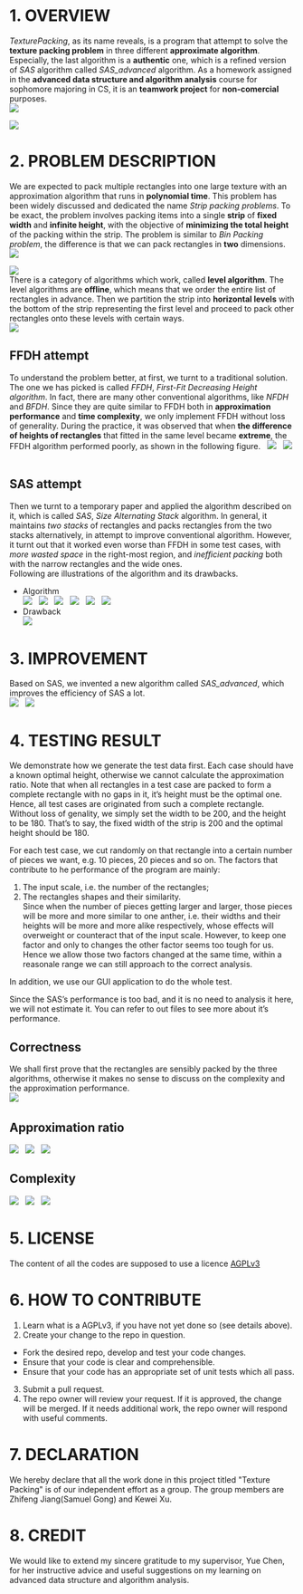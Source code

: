 # 1. OVERVIEW
*TexturePacking*, as its name reveals, is a program that attempt to solve
the **texture packing problem** in three different **approximate algorithm**.
Especially, the last algorithm is a **authentic** one, which is a refined version of *SAS* algorithm
called *SAS_advanced* algorithm.
As a homework assigned in the **advanced data structure and algorithm analysis** course for sophomore majoring in CS,
it is an **teamwork project** for **non-comercial** purposes.  
![](./images/overview_1.png)  
  
![](./images/overview_2.png)  
# 2. PROBLEM DESCRIPTION
We are expected to pack multiple rectangles into one large texture with an approximation algorithm 
that runs in **polynomial time**. This problem has been widely discussed and dedicated the name *Strip packing problems*. 
To be exact, the problem involves packing items into a single **strip** of **fixed width** and **infinite height**, 
with the objective of **minimizing the total height** of the packing within the strip. The problem is similar 
to *Bin Packing problem*, the difference is that we can pack rectangles in **two** dimensions.  
![](./images/problem_1.png)  
  
![](./images/problem_2.png)  
There is a category of algorithms which work, called **level algorithm**. The level algorithms are **offline**, which means that we order the entire list of rectangles in advance. Then we partition the strip into **horizontal levels** with the bottom of the strip representing the first level and proceed to pack other rectangles onto these levels with certain ways.  
![](./images/problem_3.png)  
## FFDH attempt
To understand the problem better, at first, we turnt to a traditional solution. The one we has picked is called *FFDH*, *First-Fit Decreasing Height algorithm*. In fact, there are many other conventional algorithms, like *NFDH* and *BFDH*. Since they are quite similar to FFDH both in **approximation performance** and **time complexity**, we only implement FFDH without loss of generality. 
During the practice, it was observed that when **the difference of heights of rectangles** that fitted in the same level became **extreme**, the FFDH algorithm performed poorly, as shown in the following figure.  
![](./images/problem_4.png)  
![](./images/problem_5.png)  
## SAS attempt
Then we turnt to a temporary paper and applied the algorithm described on it, which is called *SAS*, *Size Alternating Stack* algorithm. In general, it maintains *two stacks* of rectangles and packs rectangles from the two stacks alternatively, in attempt to improve conventional algorithm. However, it turnt out that it worked even worse than FFDH in some test cases, with *more wasted space* in the right-most region, and *inefficient packing* both with the narrow rectangles and the wide ones.  
Following are illustrations of the algorithm and its drawbacks.  
- Algorithm  
![](./images/problem_6.png)  
![](./images/problem_7.png)  
![](./images/problem_8.png)  
![](./images/problem_9.png)  
![](./images/problem_10.png)  
![](./images/problem_11.png)  
- Drawback  
![](./images/problem_12.png)  

# 3. IMPROVEMENT
Based on SAS, we invented a new algorithm called *SAS_advanced*, which improves the efficiency of SAS a lot.  
![](./images/implementation_1.png)  
![](./images/implementation_2.png)  

# 4. TESTING RESULT
We demonstrate how we generate the test data first. Each case should have a known optimal height, otherwise we cannot calculate the approximation ratio. Note that when all rectangles in a test case are packed to form a complete rectangle with no gaps in it, it’s height must be the optimal one. Hence, all test cases are originated from such a complete rectangle. Without loss of genality, we simply set the width to be 200, and the height to be 180. That’s to say, the fixed width of the strip is 200 and the optimal height should be 180.  
  
For each test case, we cut randomly on that rectangle into a certain number of pieces we want, e.g. 10 pieces, 20 pieces and so on. The factors that contribute to he performance of the program are mainly:  
1. The input scale, i.e. the number of the rectangles;  
2. The rectangles shapes and their similarity.  
Since when the number of pieces getting larger and larger, those pieces will be more and more similar to one anther, i.e. their widths and their heights will be more and more alike respectively, whose effects will overweight or counteract that of the input scale. However, to keep one factor and only to changes the other factor seems too tough for us. Hence we allow those two factors changed at the same time, within a reasonale range we can still approach to the correct analysis.  
  
In addition, we use our GUI application to do the whole test.  
  
Since the SAS’s performance is too bad, and it is no need to analysis it here, we will not estimate it. You can refer to out files to see more about it’s performance.  

## Correctness
We shall first prove that the rectangles are sensibly packed by the three algorithms, 
otherwise it makes no sense to discuss on the complexity and the approximation performance.  
![](./images/testing_1.png)  

## Approximation ratio
![](./images/testing_2.png)  
![](./images/testing_3.png)  
![](./images/testing_4.png)  
## Complexity
![](./images/testing_5.png)  
![](./images/testing_6.png)  
![](./images/testing_7.png)  

# 5. LICENSE
The content of all the codes are supposed to use a licence [AGPLv3](./LICENSE)  

# 6. HOW TO CONTRIBUTE
1. Learn what is a AGPLv3, if you have not yet done so (see details above).  
2.  Create your change to the repo in question.
- Fork the desired repo, develop and test your code changes.
- Ensure that your code is clear and comprehensible.
- Ensure that your code has an appropriate set of unit tests which all pass.
3. Submit a pull request.
4. The repo owner will review your request. If it is approved, the change will be merged. If it needs additional work, the repo owner will respond with useful comments.

# 7. DECLARATION
We hereby declare that all the work done in this project titled "Texture Packing" is of our independent effort as a group.
The group members are Zhifeng Jiang(Samuel Gong) and Kewei Xu.

# 8. CREDIT
We would like to extend my sincere gratitude to my supervisor, Yue Chen, 
for her instructive advice and useful suggestions on my learning on advanced data structure and algorithm analysis.   
